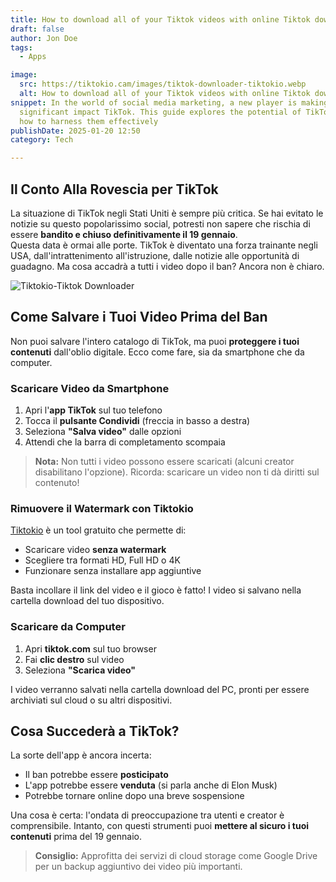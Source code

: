 ```yaml
---
title: How to download all of your Tiktok videos with online Tiktok downloader
draft: false
author: Jon Doe 
tags:
  - Apps

image:
  src: https://tiktokio.cam/images/tiktok-downloader-tiktokio.webp
  alt: How to download all of your Tiktok videos with online Tiktok downloader
snippet: In the world of social media marketing, a new player is making a
  significant impact TikTok. This guide explores the potential of TikTok ads and
  how to harness them effectively
publishDate: 2025-01-20 12:50
category: Tech

---
```


## Il Conto Alla Rovescia per TikTok

La situazione di TikTok negli Stati Uniti è sempre più critica. Se hai evitato le notizie su questo popolarissimo social, potresti non sapere che rischia di essere **bandito e chiuso definitivamente il 19 gennaio**.  
Questa data è ormai alle porte. TikTok è diventato una forza trainante negli USA, dall'intrattenimento all'istruzione, dalle notizie alle opportunità di guadagno. Ma cosa accadrà a tutti i video dopo il ban? Ancora non è chiaro.  

![Tiktokio-Tiktok Downloader](https://tiktokio.cam/images/tiktok-downloader-tiktokio.webp "Come scaricare video da TikTok")

## Come Salvare i Tuoi Video Prima del Ban

Non puoi salvare l'intero catalogo di TikTok, ma puoi **proteggere i tuoi contenuti** dall'oblio digitale. Ecco come fare, sia da smartphone che da computer.

### Scaricare Video da Smartphone

1. Apri l'**app TikTok** sul tuo telefono  
2. Tocca il **pulsante Condividi** (freccia in basso a destra)  
3. Seleziona **"Salva video"** dalle opzioni  
4. Attendi che la barra di completamento scompaia  

> **Nota:** Non tutti i video possono essere scaricati (alcuni creator disabilitano l'opzione). Ricorda: scaricare un video non ti dà diritti sul contenuto!

### Rimuovere il Watermark con Tiktokio

[Tiktokio](https://tiktokio.cam/) è un tool gratuito che permette di:
- Scaricare video **senza watermark**  
- Scegliere tra formati HD, Full HD o 4K  
- Funzionare senza installare app aggiuntive  

Basta incollare il link del video e il gioco è fatto! I video si salvano nella cartella download del tuo dispositivo.

### Scaricare da Computer

1. Apri **tiktok.com** sul tuo browser  
2. Fai **clic destro** sul video  
3. Seleziona **"Scarica video"**  

I video verranno salvati nella cartella download del PC, pronti per essere archiviati sul cloud o su altri dispositivi.

## Cosa Succederà a TikTok?

La sorte dell'app è ancora incerta:
- Il ban potrebbe essere **posticipato**  
- L'app potrebbe essere **venduta** (si parla anche di Elon Musk)  
- Potrebbe tornare online dopo una breve sospensione  

Una cosa è certa: l'ondata di preoccupazione tra utenti e creator è comprensibile. Intanto, con questi strumenti puoi **mettere al sicuro i tuoi contenuti** prima del 19 gennaio.

> **Consiglio:** Approfitta dei servizi di cloud storage come Google Drive per un backup aggiuntivo dei video più importanti.
